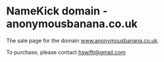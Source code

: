 # NameKick domain - anonymousbanana.co.uk
The sale page for the domain www.anonymousbanana.co.uk.

To purchase, please contact hswiftj@gmail.com
